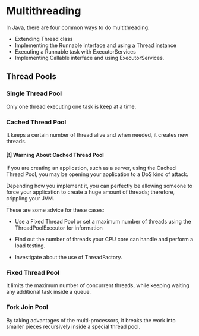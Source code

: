 # Multithreading

In Java, there are four common ways to do multithreading:

* Extending Thread class
* Implementing the Runnable interface and using a Thread instance
* Executing a Runnable task with ExecutorServices
* Implementing Callable interface and using ExecutorServices.

## Thread Pools

### Single Thread Pool

Only one thread executing one task is keep at a time.

### Cached Thread Pool

It keeps a certain number of thread alive and when needed, it creates new threads.

#### [!] Warning About Cached Thread Pool

If you are creating an application, such as a server, using the Cached Thread Pool, 
you may be opening your application to a DoS kind of attack.

Depending how you implement it, you can perfectly be allowing someone to force your application
to create a huge amount of threads; therefore, crippling your JVM.  

These are some advice for these cases:

* Use a Fixed Thread Pool or set a maximum number of threads using the ThreadPoolExecutor for information

* Find out the number of threads your CPU core can handle and perform a load testing.

* Investigate about the use of ThreadFactory.

### Fixed Thread Pool

It limits the maximum number of concurrent threads, while keeping waiting any additional task inside a queue.

### Fork Join Pool

By taking advantages of the multi-processors, it breaks the work into smaller pieces recursively inside a special thread pool.   


 